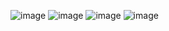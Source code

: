 ![image](https://github.com/roggersanguzu/JavaScript_html_Css_px/assets/141458053/b8d92ccc-bc54-4726-83f3-515383e1b8be)
![image](https://github.com/roggersanguzu/JavaScript_html_Css_px/assets/141458053/1f292ac1-ca4f-49fc-96ff-e26171ab1102)
![image](https://github.com/roggersanguzu/JavaScript_html_Css_px/assets/141458053/7d47d2d5-4f5a-405d-ace0-fa950eb669cf)
![image](https://github.com/roggersanguzu/JavaScript_html_Css_px/assets/141458053/074d1628-0343-495b-967b-ae2c9be6682c)






